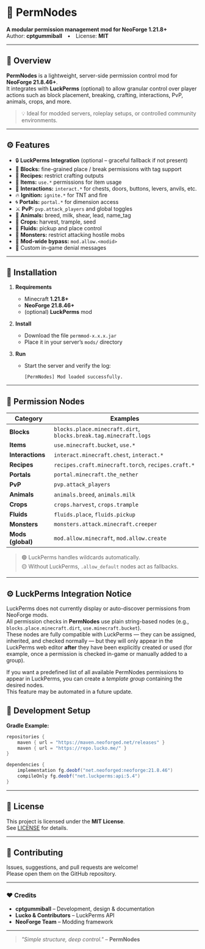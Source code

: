 # 🧩 PermNodes

**A modular permission management mod for NeoForge 1.21.8+**  
Author: **cptgummiball** • License: **MIT**

---

## 📖 Overview

**PermNodes** is a lightweight, server-side permission control mod for **NeoForge 21.8.46+**.  
It integrates with **LuckPerms** (optional) to allow granular control over player actions such as block placement, breaking, crafting, interactions, PvP, animals, crops, and more.

> 💡 Ideal for modded servers, roleplay setups, or controlled community environments.

---

## ⚙️ Features

- 🔒 **LuckPerms Integration** (optional – graceful fallback if not present)  
- 🧱 **Blocks:** fine-grained place / break permissions with tag support  
- 🧰 **Recipes:** restrict crafting outputs  
- 🎒 **Items:** `use.*` permissions for item usage  
- 🚪 **Interactions:** `interact.*` for chests, doors, buttons, levers, anvils, etc.  
- 🔥 **Ignition:** `ignite.*` for TNT and fire  
- 🌀 **Portals:** `portal.*` for dimension access  
- ⚔️ **PvP:** `pvp.attack_players` and global toggles  
- 🐄 **Animals:** breed, milk, shear, lead, name_tag  
- 🌾 **Crops:** harvest, trample, seed  
- 🌊 **Fluids:** pickup and place control  
- 👾 **Monsters:** restrict attacking hostile mobs  
- 🧩 **Mod-wide bypass:** `mod.allow.<modid>`  
- 💬 Custom in-game denial messages  

---

## 🔧 Installation

1. **Requirements**
   - Minecraft **1.21.8+**
   - **NeoForge 21.8.46+**
   - (optional) **LuckPerms** mod

2. **Install**
   - Download the file `permmod-x.x.x.jar`
   - Place it in your server’s `mods/` directory

3. **Run**
   - Start the server and verify the log:
     ```
     [PermNodes] Mod loaded successfully.
     ```

---

## 🔑 Permission Nodes

| Category | Examples |
|-----------|-----------|
| **Blocks** | `blocks.place.minecraft.dirt`, `blocks.break.tag.minecraft.logs` |
| **Items** | `use.minecraft.bucket`, `use.*` |
| **Interactions** | `interact.minecraft.chest`, `interact.*` |
| **Recipes** | `recipes.craft.minecraft.torch`, `recipes.craft.*` |
| **Portals** | `portal.minecraft.the_nether` |
| **PvP** | `pvp.attack_players` |
| **Animals** | `animals.breed`, `animals.milk` |
| **Crops** | `crops.harvest`, `crops.trample` |
| **Fluids** | `fluids.place`, `fluids.pickup` |
| **Monsters** | `monsters.attack.minecraft.creeper` |
| **Mods (global)** | `mod.allow.minecraft`, `mod.allow.create` |

> 🟢 LuckPerms handles wildcards automatically.  
> 🟡 Without LuckPerms, `.allow_default` nodes act as fallbacks.

---

## ⚙️ LuckPerms Integration Notice

LuckPerms does not currently display or auto-discover permissions from NeoForge mods.  
All permission checks in **PermNodes** use plain string-based nodes (e.g., `blocks.place.minecraft.dirt`, `use.minecraft.bucket`).  
These nodes are fully compatible with LuckPerms — they can be assigned, inherited, and checked normally — but they will only appear in the LuckPerms web editor **after** they have been explicitly created or used (for example, once a permission is checked in-game or manually added to a group).

If you want a predefined list of all available PermNodes permissions to appear in LuckPerms, you can create a *template group* containing the desired nodes.  
This feature may be automated in a future update.

## 🧩 Development Setup

**Gradle Example:**
```groovy
repositories {
    maven { url = "https://maven.neoforged.net/releases" }
    maven { url = "https://repo.lucko.me/" }
}

dependencies {
    implementation fg.deobf("net.neoforged:neoforge:21.8.46")
    compileOnly fg.deobf("net.luckperms:api:5.4")
}
```

---

## 📜 License

This project is licensed under the **MIT License**.  
See [LICENSE](./LICENSE) for details.

---

## 🤝 Contributing

Issues, suggestions, and pull requests are welcome!  
Please open them on the GitHub repository.

---

### ❤️ Credits

- **cptgummiball** – Development, design & documentation  
- **Lucko & Contributors** – LuckPerms API  
- **NeoForge Team** – Modding framework  

---

> _"Simple structure, deep control."_ – **PermNodes**
